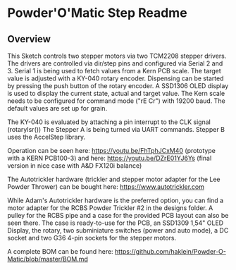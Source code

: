 Powder'O'Matic Step Readme
==========================

## Overview

This Sketch controls two stepper motors via two TCM2208 stepper drivers. The drivers 
are controlled via dir/step pins and configured via Serial 2 and 3. Serial 1 is being
used to fetch values from a Kern PCB scale. The target value is adjusted with a KY-040
rotary encoder. Dispensing can be started by pressing the push button of the rotary
encoder. A SSD1306 OLED display is used to display the current state, actual and target
value. The Kern scale needs to be configured for command mode ("rE Cr") with 19200 baud. 
The default values are set up for grain.
  
The KY-040 is evaluated by attaching a pin interrupt to the CLK signal (rotaryIsr())
The Stepper A is being turned via UART commands. Stepper B uses the AccelStep library.

Operation can be seen here: https://youtu.be/FhTphJCxM40 (prototype with a KERN PCB100-3)
and here: https://youtu.be/DZrE01YJ6Ys (final version in nice case with A&D FX120i balance)

The Autotrickler hardware (trickler and stepper motor adapter for the Lee Powder Thrower)
can be bought here: https://www.autotrickler.com

While Adam's Autotrickler hardware is the preferred option, you can find a motor adapter 
for the RCBS Powder Trickler #2 in the designs folder. A pulley for the RCBS pipe and a
case for the provided PCB layout can also be seen there. The case is ready-to-use for the
PCB, an SSD1309 1,54" OLED Display, the rotary, two subminiature switches (power and auto
mode), a DC socket and two G36 4-pin sockets for the stepper motors.

A complete BOM can be found here: https://github.com/haklein/Powder-O-Matic/blob/master/BOM.md
